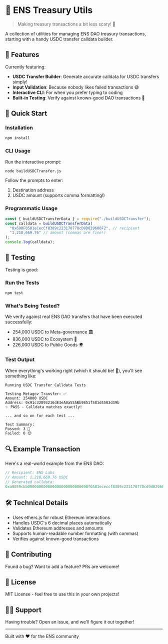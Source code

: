 # 🏦 ENS Treasury Utils

> Making treasury transactions a bit less scary! 🎉

A collection of utilities for managing ENS DAO treasury transactions, starting with a handy USDC transfer calldata builder.

## 🌟 Features

Currently featuring:

- **USDC Transfer Builder**: Generate accurate calldata for USDC transfers simply!
- **Input Validation**: Because nobody likes failed transactions 😅
- **Interactive CLI**: For when you prefer typing to coding
- **Built-in Testing**: Verify against known-good DAO transactions 🧪

## 🚀 Quick Start

### Installation

```bash
npm install
```

### CLI Usage

Run the interactive prompt:

```bash
node buildUSDCTransfer.js
```

Follow the prompts to enter:

1. Destination address
2. USDC amount (supports comma formatting!)

### Programmatic Usage

```javascript
const { buildUSDCTransferData } = require("./buildUSDCTransfer");
const calldata = buildUSDCTransferData(
  "0x690F0581eCecCf8389c223170778cD9D029606F2", // recipient
  "1,218,669.76" // amount (commas are fine!)
);
console.log(calldata);
```

## 🧪 Testing

Testing is good:

### Run the Tests

```bash
npm test
```

### What's Being Tested?

We verify against real ENS DAO transfers that have been executed successfully:

- 254,000 USDC to Meta-governance 🏛️
- 836,000 USDC to Ecosystem 🌱
- 226,000 USDC to Public Goods 🌍

### Test Output

When everything's working right (which it should be! 🤞), you'll see something like:

```
Running USDC Transfer Calldata Tests

Testing Metagov Transfer: ✅
Amount: 254000 USDC
Address: 0x91c32893216dE3eA0a55ABb9851f581d4503d39b
✨ PASS - Calldata matches exactly!

... and so on for each test ...

Test Summary:
Passed: 3 🎉
Failed: 0 😌
```

## 🔍 Example Transaction

Here's a real-world example from the ENS DAO:

```javascript
// Recipient: ENS Labs
// Amount: 1,218,669.76 USDC
// Generated calldata:
0xa9059cbb000000000000000000000000690f0581ececcf8389c223170778cd9d029606f20000000000000000000000000000000000000000000000000000011bbe60ce00;
```

## 🛠 Technical Details

- Uses ethers.js for robust Ethereum interactions
- Handles USDC's 6 decimal places automatically
- Validates Ethereum addresses and amounts
- Supports human-readable number formatting (with commas)
- Verifies against known-good transactions

## 🤝 Contributing

Found a bug? Want to add a feature? PRs are welcome!

## 📜 License

MIT License - feel free to use this in your own projects!

## 🙋‍♂️ Support

Having trouble? Open an issue, and we'll figure it out together!

---

Built with ❤️ for the ENS community
